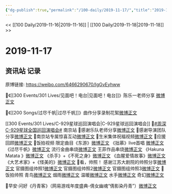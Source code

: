 ```yaml
---
{"dg-publish":true,"permalink":"/100-daily/2019-11-17/","title":"2019-11-17"}
---
```



<< [[100 Daily/2019-11-16\|2019-11-16]] | [[100 Daily/2019-11-18\|2019-11-18]] >>

# 2019-11-17

## 资讯站 记录

原博链接: https://weibo.com/6466290670/IgGvEyhww

🍓《[[300 Events/301 Lives/见面吧！电台\|见面吧！电台]]》陈乐一老师分享 [微博正文](https://m.weibo.cn/6466290670/4439742257018700)

🍓《[[200 Songs/过尽千帆\|过尽千帆]]》曲作分享录制花絮[微博正文](https://m.weibo.cn/6466290670/4439681729014501)

[[300 Events/301 Lives/C-929星球巡回演唱会\|C-929星球巡回演唱会]]
🍓[#周深C-929星球全国巡回演唱会#](https://s.weibo.com/weibo?q=%23%E5%91%A8%E6%B7%B1C-929%E6%98%9F%E7%90%83%E5%85%A8%E5%9B%BD%E5%B7%A1%E5%9B%9E%E6%BC%94%E5%94%B1%E4%BC%9A%23) 南京站
🍒感谢乐队老师分享[微博正文](https://m.weibo.cn/6466290670/4439640364501450)
🍒感谢导演团队分享[微博正文](https://m.weibo.cn/6466290670/4439597482556453)
🍒南京站专属惊喜互动[微博正文](https://m.weibo.cn/6466290670/4439719230337930)
🍒生米集体祝福视频[微博正文](https://m.weibo.cn/6466290670/4439589299614764)
🍒应援回顾[微博正文](https://m.weibo.cn/6466290670/4439762032897111)
🍒饭拍视频
限定曲目《东游》[微博正文](https://m.weibo.cn/6466290670/4439560102254168)
《拙慕》live首唱 [微博正文](https://m.weibo.cn/6466290670/4439569548634021)
《过尽千帆》[微博正文](https://m.weibo.cn/6466290670/4439570642891333)
流行金曲串烧[微博正文](https://m.weibo.cn/6466290670/4439611448973213)
王菲作品串烧[微博正文](https://m.weibo.cn/6466290670/4439625852109661)
《Hakuna Matata 》[微博正文](https://m.weibo.cn/6466290670/4439643199905850)
《杀手》+《不死之身》[微博正文](https://m.weibo.cn/6466290670/4439718303128029)
《血腥爱情故事》[微博正文](https://m.weibo.cn/6466290670/4439722740786971)
《大艺术家》+《怪美的》[微博正文](https://m.weibo.cn/6466290670/4439733746886582)
🍒看，帅照！
感谢江苏大剧院的帅照分享[微博正文](https://m.weibo.cn/6466290670/4439567199260168)
官摄图组帅照1[微博正文](https://m.weibo.cn/6466290670/4439568210107822)
官摄图组帅照2[微博正文](https://m.weibo.cn/6466290670/4439568352570156)
官摄图组帅照3[微博正文](https://m.weibo.cn/6466290670/4439568457443048)
🍒饭拍帅照
青鸟[微博正文](https://m.weibo.cn/6466290670/4439555782378185)
烟雨[微博正文](https://m.weibo.cn/6466290670/4439565185743429)
温暖[微博正文](https://m.weibo.cn/6466290670/4439553421573762)
水手[微博正文](https://m.weibo.cn/6466290670/4439557644723403)
奇幻[微博正文](https://m.weibo.cn/6466290670/4439588837888686)

🍓早安·问好《丹青客》（网易游戏年度盛典-倩女幽魂“倩影染丹青”）[微博正文](https://m.weibo.cn/6466290670/4439527517063999)
